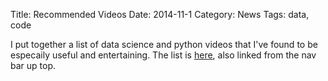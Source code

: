 Title: Recommended Videos
Date: 2014-11-1
Category: News
Tags: data, code

I put together a list of data science and python videos that I've found to be especaily useful and entertaining. The list is [here](http://www.datasciencebytes.com//pages/recommended-videos.md), also linked from the nav bar up top.